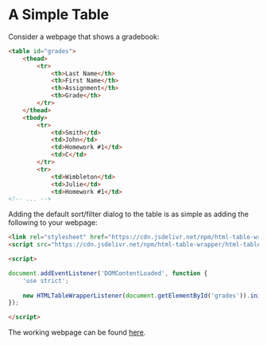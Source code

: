 # A Simple Table
Consider a webpage that shows a gradebook:

``` html
<table id="grades">
    <thead>
        <tr>
            <th>Last Name</th>
            <th>First Name</th>
            <th>Assignment</th>
            <th>Grade</th>
        </tr>
    </thead>
    <tbody>
        <tr>
            <td>Smith</td>
            <td>John</td>
            <td>Homework #1</td>
            <td>C</td>
        </tr>
        <tr>
            <td>Wimbleton</td>
            <td>Julie</td>
            <td>Homework #1</td>
<!-- ... -->
```

Adding the default sort/filter dialog to the table is as simple as adding the following to your webpage:

``` html
<link rel="stylesheet" href="https://cdn.jsdelivr.net/npm/html-table-wrapper/html-table-wrapper.min.css" />
<script src="https://cdn.jsdelivr.net/npm/html-table-wrapper/html-table-wrapper.min.js"></script>

<script>

document.addEventListener('DOMContentLoaded', function {
    'use strict';
    
    new HTMLTableWrapperListener(document.getElementById('grades')).init();
});

</script>
```

The working webpage can be found [here](https://mschlege1838.github.io/html-table-wrapper/examples/gradebook/gradebook.html).
